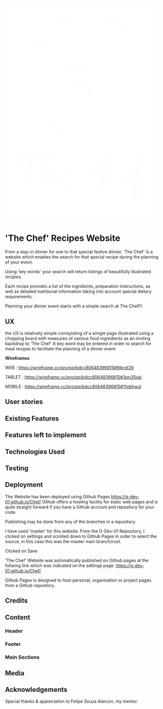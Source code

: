 <p align="center">
  <img src="https://github.com/G-Dev-01/Chef/blob/0e5f4988084876183e634f0654c9b66d6926d671/assets/images/white_logo_transparent_background.png?raw=true" alt="The Chef logo"/>
</p>


# 'The Chef' Recipes Website

From a stay-in dinner for one to that special festive dinner.
'The Chef' is a website which enables the search for that special recipe 
during the planning of your event.

Using 'key words' your search will return listings of beautifully illustrated recipies.

Each recipe provides a list of the ingridients, preparation instructions, as well as detailed nutritional information taking into account special dietary requirements.

Planning your dinner event starts with a simple search at The Chef!!!



## UX
the UX is relatively simple comsyisting of a simgle page illustrated using a
chopping board with measures of various food ingredients as an inviting backdrop to 'The Chef'
A key word may be entered in order to search for meal recipes to facilitate the planning of a dinner event. 


**Wireframes**


WEB :
https://wireframe.cc/pro/pp/bdcc80648396815#6tkrsf29

TABLET :
https://wireframe.cc/pro/pp/bdcc80648396815#3pn35jok

MOBILE :
https://wireframe.cc/pro/pp/bdcc80648396815#11obhwul





## User stories



## Existing Features




## Features left to implement



## Technologies Used


## Testing


## Deployment
The Website has been deployed using Github Pages
https://g-dev-01.github.io/Chef/
Github offers a hosting facility for static web pages and is quite straight forward if you have a Github account and repository for your code.

Publishing may be done from any of the branches in a repository.

I have used 'master' for this website.
From the G-Dev-01 Repository, I clicked on settings and scrolled down to Github Pages in order to select the source, in this case this was the master main branch/root.

Clicked on Save

'The Chef' Website was automatically published on Github pages at the follwing link which was indicated on the settings page.
https://g-dev-01.github.io/Chef/

Github Pages is designed to host personal, organisation or project pages from a Github repository.

## Credits




## Content


### Header


### Footer




### Main Sections






## Media




## Acknowledgements

Special thanks & appreciation to Felipe Souza Alarcon, my mentor.


